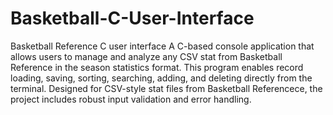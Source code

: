 # Basketball-C-User-Interface
Basketball Reference C user interface
A C-based console application that allows users to manage and analyze any CSV stat from Basketball Reference in the season statistics format. This program enables record loading, saving, sorting, searching, adding, and deleting directly from the terminal. Designed for CSV-style stat files from Basketball Referencece, the project includes robust input validation and error handling.
